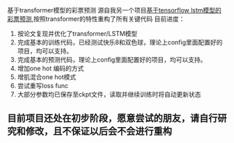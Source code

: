 基于transformer模型的彩票预测
源自我另一个项目[基于tensorflow lstm模型的彩票预测](https://github.com/KittenCN/predict_Lottery_ticket),按照transformer的特性重构了所有关键代码
目前进度：
1. 按论文复现并优化了transformer/LSTM模型
2. 完成基本的训练代码，已经测试快乐8和双色球，理论上config里面配置好的项目，均可以支持。
3. 完成基本的预测代码，理论上config里面配置好的项目，均可以支持。
4. 增加one hot 编码的方式
5. 增肌混合one hot模式
6. 尝试重写loss func
7. 大部分参数均已保存至ckpt文件，读取并继续训练时将自动更新状态

## 目前项目还处在初步阶段，愿意尝试的朋友，请自行研究和修改，且不保证以后会不会进行重构
